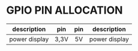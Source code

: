 # GPIO PIN ALLOCATION

| description | pin | pin | description |
|:--------:|:--:|:--:|:--------:|
| power display | 3,3V | 5V | power display |
